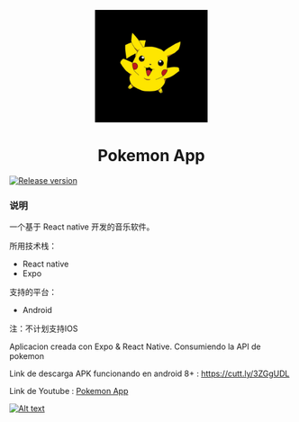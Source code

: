 <p align="center"><a href="https://github.com/lyswhut/lx-music-mobile"><img width="200" src="https://github.com/Leancba/Pokedex/blob/main/assets/icono.png" alt="lx-music logo"></a></p>


<h1 align="center">Pokemon App</h1>

<a href="https://github.com/lyswhut/lx-music-mobile/releases"><img src="https://img.shields.io/github/release/lyswhut/lx-music-mobile" alt="Release version"></a>

### 说明

一个基于 React native 开发的音乐软件。

所用技术栈：

- React native
- Expo 

支持的平台：

- Android

注：不计划支持IOS

Aplicacion creada con Expo & React Native. Consumiendo la API de pokemon

Link de descarga APK funcionando en android 8+ : https://cutt.ly/3ZGgUDL

Link de Youtube :  [Pokemon App](https://www.youtube.com/watch?v=A9ISS3ukNos)

[![Alt text](https://img.youtube.com/vi/A9ISS3ukNos/0.jpg)](https://www.youtube.com/watch?v=A9ISS3ukNos)




